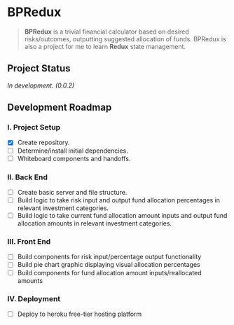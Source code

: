 # **BPRedux**
>**BPRedux** is a trivial financial calculator based on desired risks/outcomes, outputting suggested allocation of funds. BPRedux is also a project for me to learn **Redux** state management.

## **Project Status**
*In development. (0.0.2)*

## **Development Roadmap**

### I. Project Setup
- [X] Create repository.
- [ ] Determine/install initial dependencies.
- [ ] Whiteboard components and handoffs.

### II. Back End
- [ ] Create basic server and file structure.
- [ ] Build logic to take risk input and output fund allocation percentages in relevant investment categories.
- [ ] Build logic to take current fund allocation amount inputs and output fund allocation amounts in relevant investment categories.

### III. Front End
- [ ] Build components for risk input/percentage output functionality
- [ ] Build pie chart graphic displaying visual allocation percentages 
- [ ] Build components for fund allocation amount inputs/reallocated amounts

### IV. Deployment
- [ ] Deploy to heroku free-tier hosting platform

